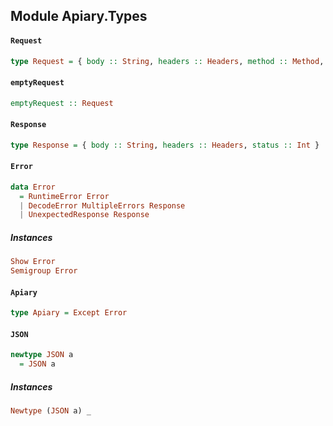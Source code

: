 ## Module Apiary.Types

#### `Request`

``` purescript
type Request = { body :: String, headers :: Headers, method :: Method, url :: URL }
```

#### `emptyRequest`

``` purescript
emptyRequest :: Request
```

#### `Response`

``` purescript
type Response = { body :: String, headers :: Headers, status :: Int }
```

#### `Error`

``` purescript
data Error
  = RuntimeError Error
  | DecodeError MultipleErrors Response
  | UnexpectedResponse Response
```

##### Instances
``` purescript
Show Error
Semigroup Error
```

#### `Apiary`

``` purescript
type Apiary = Except Error
```

#### `JSON`

``` purescript
newtype JSON a
  = JSON a
```

##### Instances
``` purescript
Newtype (JSON a) _
```


